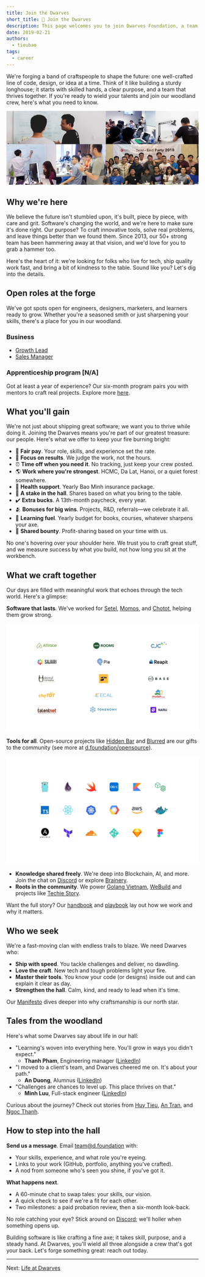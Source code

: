 ```yaml
---
title: Join the Dwarves
short_title: 👋 Join the Dwarves
description: This page welcomes you to join Dwarves Foundation, a team crafting innovative software with a focus on quality and community. Learn about open roles, perks, and how to apply to become part of our woodland crew.
date: 2019-02-21
authors:
  - tieubao
tags:
  - career
---
```


We're forging a band of craftspeople to shape the future: one well-crafted line of code, design, or idea at a time. Think of it like building a sturdy longhouse; it starts with skilled hands, a clear purpose, and a team that thrives together. If you're ready to wield your talents and join our woodland crew, here's what you need to know.

![Dwarves team collaborating in their workspace](assets/team-collaboration.webp)

## Why we're here

We believe the future isn't stumbled upon, it's built, piece by piece, with care and grit. Software's changing the world, and we're here to make sure it's done right. Our purpose? To craft innovative tools, solve real problems, and leave things better than we found them. Since 2013, our 50+ strong team has been hammering away at that vision, and we'd love for you to grab a hammer too.

Here's the heart of it: we're looking for folks who live for tech, ship quality work fast, and bring a bit of kindness to the table. Sound like you? Let's dig into the details.

## Open roles at the forge

We've got spots open for engineers, designers, marketers, and learners ready to grow. Whether you're a seasoned smith or just sharpening your skills, there's a place for you in our woodland.

### Business

- [Growth Lead](open-positions/growth-lead.md)
- [Sales Manager](open-positions/sales-manager.md)

### Apprenticeship program [N/A]

Got at least a year of experience? Our six-month program pairs you with mentors to craft real projects. Explore more [here](apprentice/apprentice.md).

## What you'll gain

We're not just about shipping great software; we want you to thrive while doing it. Joining the Dwarves means you're part of our greatest treasure: our people. Here's what we offer to keep your fire burning bright:

- 💸 **Fair pay**. Your role, skills, and experience set the rate.
- 🏅 **Focus on results**. We judge the work, not the hours.
- ⏰ **Time off when you need it**. No tracking, just keep your crew posted.
- 🌎 **Work where you're strongest**. HCMC, Da Lat, Hanoi, or a quiet forest somewhere.
- 🌿 **Health support**. Yearly Bao Minh insurance package.
- 🤝 **A stake in the hall**. Shares based on what you bring to the table.
- ✔️ **Extra bucks**. A 13th-month paycheck, every year.
- 🫂 **Bonuses for big wins**. Projects, R&D, referrals—we celebrate it all.
- 📖 **Learning fuel**. Yearly budget for books, courses, whatever sharpens your axe.
- 🔆 **Shared bounty**. Profit-sharing based on your time with us.

No one's hovering over your shoulder here. We trust you to craft great stuff, and we measure success by what you build, not how long you sit at the workbench.

## What we craft together

Our days are filled with meaningful work that echoes through the tech world. Here's a glimpse:

**Software that lasts**. We've worked for [Setel](http://setel.com), [Momos](https://www.momos.io), and [Chotot](http://chotot.com), helping them grow strong.

![Client projects showcase with Setel, Momos and Chotot](assets/client-projects.webp)

**Tools for all**. Open-source projects like [Hidden Bar](https://apps.apple.com/us/app/hidden-bar/id1452453066?mt=12) and [Blurred](https://github.com/dwarvesf/blurred) are our gifts to the community (see more at [d.foundation/opensource](https://dwarves.foundation/opensource)).

![Open source projects by Dwarves Foundation](assets/opensource-projects.webp)

- **Knowledge shared freely**. We're deep into Blockchain, AI, and more. Join the chat on [Discord](https://discord.com/invite/dfoundation) or explore [Brainery](http://brain.d.foundation).
- **Roots in the community**. We power [Golang Vietnam](https://golang.org.vn), [WeBuild](http://webuild.community) and projects like [Techie Story](https://techiestory.net).

Want the full story? Our [handbook](https://github.com/dwarvesf/handbook/) and [playbook](https://github.com/dwarvesf/playbook) lay out how we work and why it matters.

## Who we seek

We're a fast-moving clan with endless trails to blaze. We need Dwarves who:

- **Ship with speed**. You tackle challenges and deliver, no dawdling.
- **Love the craft**. New tech and tough problems light your fire.
- **Master their tools**. You know your code (or designs) inside out and can explain it clear as day.
- **Strengthen the hall**. Calm, kind, and ready to lead when it's time.

Our [Manifesto](manifesto.md) dives deeper into why craftsmanship is our north star.

## Tales from the woodland

Here's what some Dwarves say about life in our hall:

- "Learning's woven into everything here. You'll grow in ways you didn't expect."
  - **Thanh Pham**, Engineering manager ([LinkedIn](https://www.linkedin.com/in/thanh-pham-466326108/))
- "I moved to a client's team, and Dwarves cheered me on. It's about your path."
  - **An Duong**, Alumnus ([LinkedIn](https://www.linkedin.com/in/duongtruongan/))
- "Challenges are chances to level up. This place thrives on that."
  - **Minh Luu**, Full-stack engineer ([LinkedIn](https://www.linkedin.com/in/minhluuquang/))

Curious about the journey? Check out stories from [Huy Tieu](https://techiestory.net/post/23-huy-tieu), [An Tran](https://memo.d.foundation/careers/life/life-at-dwarves-with-an-tran/), and [Ngoc Thanh](apprentice/2022/2022-meet-ngoc-thanh-pham.md).

## How to step into the hall

**Send us a message**. Email [team@d.foundation](mailto:team@d.foundation) with:

- Your skills, experience, and what role you're eyeing.
- Links to your work (GitHub, portfolio, anything you've crafted).
- A nod from someone who's seen you shine, if you've got it.

**What happens next**.

- A 60-minute chat to swap tales: your skills, our vision.
- A quick check to see if we're a fit for each other.
- Two milestones: a paid probation review, then a six-month look-back.

No role catching your eye? Stick around on [Discord](https://discord.gg/dfoundation); we'll holler when something opens up.

Building software is like crafting a fine axe; it takes skill, purpose, and a steady hand. At Dwarves, you'll wield all three alongside a crew that's got your back. Let's forge something great: reach out today.

---

Next: [Life at Dwarves](life.md)
